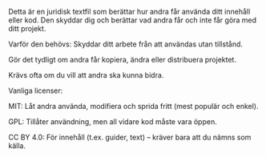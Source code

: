 Detta är en juridisk textfil som berättar hur andra får använda ditt innehåll eller kod. Den skyddar dig och berättar vad andra får och inte får göra med ditt projekt.

Varför den behövs:
Skyddar ditt arbete från att användas utan tillstånd.

Gör det tydligt om andra får kopiera, ändra eller distribuera projektet.

Krävs ofta om du vill att andra ska kunna bidra.

Vanliga licenser:

MIT: Låt andra använda, modifiera och sprida fritt (mest populär och enkel).

GPL: Tillåter användning, men all vidare kod måste vara öppen.

CC BY 4.0: För innehåll (t.ex. guider, text) – kräver bara att du nämns som källa.
